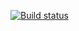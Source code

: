 [![Build status](https://ci.appveyor.com/api/projects/status/ywq614ronom8or1n?svg=true)](https://ci.appveyor.com/project/Mmikhno/patterns)
